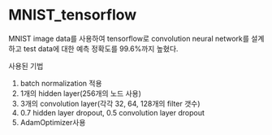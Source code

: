 # MNIST_tensorflow

MNIST image data를 사용하여 tensorflow로 convolution neural network를 설계하고 test data에 대한 예측 정확도를 99.6%까지 높혔다.

사용된 기법
  1. batch normalization 적용
  2. 1개의 hidden layer(256개의 노드 사용)
  3. 3개의 convolution layer(각각 32, 64, 128개의 filter 갯수)
  4. 0.7 hidden layer dropout, 0.5 convolution layer dropout
  5. AdamOptimizer사용

